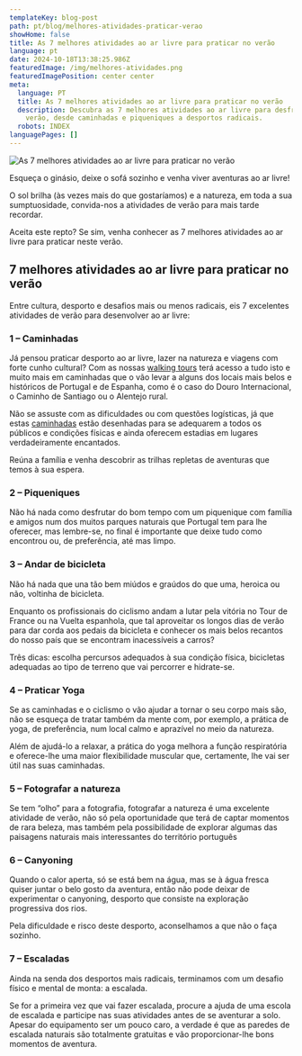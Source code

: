 ```yaml
---
templateKey: blog-post
path: pt/blog/melhores-atividades-praticar-verao
showHome: false
title: As 7 melhores atividades ao ar livre para praticar no verão
language: pt
date: 2024-10-18T13:38:25.986Z
featuredImage: /img/melhores-atividades.png
featuredImagePosition: center center
meta:
  language: PT
  title: As 7 melhores atividades ao ar livre para praticar no verão
  description: Descubra as 7 melhores atividades ao ar livre para desfrutar no
    verão, desde caminhadas e piqueniques a desportos radicais.
  robots: INDEX
languagePages: []
---
```

![As 7 melhores atividades ao ar livre para praticar no verão](/img/melhores-atividades.png "As 7 melhores atividades ao ar livre para praticar no verão")

Esqueça o ginásio, deixe o sofá sozinho e venha viver aventuras ao ar livre!

O sol brilha (às vezes mais do que gostaríamos) e a natureza, em toda a sua sumptuosidade, convida-nos a atividades de verão para mais tarde recordar.

Aceita este repto? Se sim, venha conhecer as 7 melhores atividades ao ar livre para praticar neste verão.

## 7 melhores atividades ao ar livre para praticar no verão

Entre cultura, desporto e desafios mais ou menos radicais, eis 7 excelentes atividades de verão para desenvolver ao ar livre:

### 1 – Caminhadas

Já pensou praticar desporto ao ar livre, lazer na natureza e viagens com forte cunho cultural? Com as nossas [walking tours](https://topwalkingtoursportugal.com/pt/) terá acesso a tudo isto e muito mais em caminhadas que o vão levar a alguns dos locais mais belos e históricos de Portugal e de Espanha, como é o caso do Douro Internacional, o Caminho de Santiago ou o Alentejo rural.

Não se assuste com as dificuldades ou com questões logísticas, já que estas [caminhadas](https://topwalkingtoursportugal.com/pt/) estão desenhadas para se adequarem a todos os públicos e condições físicas e ainda oferecem estadias em lugares verdadeiramente encantados.

Reúna a família e venha descobrir as trilhas repletas de aventuras que temos à sua espera.

### 2 – Piqueniques

Não há nada como desfrutar do bom tempo com um piquenique com família e amigos num dos muitos parques naturais que Portugal tem para lhe oferecer, mas lembre-se, no final é importante que deixe tudo como encontrou ou, de preferência, até mas limpo.

### 3 – Andar de bicicleta

Não há nada que una tão bem miúdos e graúdos do que uma, heroica ou não, voltinha de bicicleta.

Enquanto os profissionais do ciclismo andam a lutar pela vitória no Tour de France ou na Vuelta espanhola, que tal aproveitar os longos dias de verão para dar corda aos pedais da bicicleta e conhecer os mais belos recantos do nosso país que se encontram inacessíveis a carros?

Três dicas: escolha percursos adequados à sua condição física, bicicletas adequadas ao tipo de terreno que vai percorrer e hidrate-se.

### 4 – Praticar Yoga

Se as caminhadas e o ciclismo o vão ajudar a tornar o seu corpo mais são, não se esqueça de tratar também da mente com, por exemplo, a prática de yoga, de preferência, num local calmo e aprazível no meio da natureza.

Além de ajudá-lo a relaxar, a prática do yoga melhora a função respiratória e oferece-lhe uma maior flexibilidade muscular que, certamente, lhe vai ser útil nas suas caminhadas.

### 5 – Fotografar a natureza

Se tem “olho” para a fotografia, fotografar a natureza é uma excelente atividade de verão, não só pela oportunidade que terá de captar momentos de rara beleza, mas também pela possibilidade de explorar algumas das paisagens naturais mais interessantes do território português

### 6 – Canyoning

Quando o calor aperta, só se está bem na água, mas se à água fresca quiser juntar o belo gosto da aventura, então não pode deixar de experimentar o canyoning, desporto que consiste na exploração progressiva dos rios.

Pela dificuldade e risco deste desporto, aconselhamos a que não o faça sozinho.

### 7 – Escaladas

Ainda na senda dos desportos mais radicais, terminamos com um desafio físico e mental de monta: a escalada.

Se for a primeira vez que vai fazer escalada, procure a ajuda de uma escola de escalada e participe nas suas atividades antes de se aventurar a solo. Apesar do equipamento ser um pouco caro, a verdade é que as paredes de escalada naturais são totalmente gratuitas e vão proporcionar-lhe bons momentos de aventura.